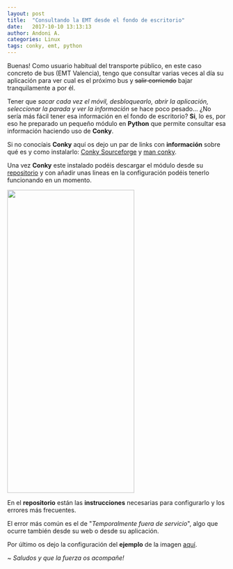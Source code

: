```yaml
---
layout: post
title:  "Consultando la EMT desde el fondo de escritorio"
date:   2017-10-10 13:13:13
author: Andoni A.
categories: Linux
tags: conky, emt, python
---
```


Buenas! Como usuario habitual del transporte público, en este caso concreto de bus (EMT Valencia), tengo que consultar varias veces al día su aplicación para ver cual es el próximo bus y <del>salir corriendo</del> bajar tranquilamente a por él.

Tener que <em>sacar cada vez el móvil, desbloquearlo, abrir la aplicación, seleccionar la parada y ver la información</em> se hace poco pesado... ¿No sería más fácil tener esa información en el fondo de escritorio? <strong>Si</strong>, lo es, por eso he preparado un pequeño módulo en <strong>Python</strong> que permite consultar esa información haciendo uso de <strong>Conky</strong>.

Si no conocíais <strong>Conky</strong> aquí os dejo un par de links con <strong>información</strong> sobre qué es y como instalarlo: <a href="http://conky.sourceforge.net/documentation.html">Conky Sourceforge</a>  y <a href="http://conky.sourceforge.net/docs.html">man conky</a>.

Una vez <strong>Conky</strong> este instalado podéis descargar el módulo desde su <a href="https://github.com/andoniaf/conky_emtVLC">repositorio</a> y con añadir unas lineas en la configuración podéis tenerlo funcionando en un momento.

<img class="size-full wp-image-419 alignleft" src="http://blogdeandoniaf.files.wordpress.com/2017/06/seleccic3b3n_003.png" alt="" width="292" height="697" />

En el <strong>repositorio</strong> están las <strong>instrucciones</strong> necesarias para configurarlo y los errores más frecuentes.

El error más común es el de "<em>Temporalmente fuera de servicio</em>", algo que ocurre también desde su web o desde su aplicación.



Por último os dejo la configuración del <strong>ejemplo</strong> de la imagen <a href="https://gist.github.com/andoniaf/ac9a04b2746196475322cd5dde5a9036">aquí</a>.







<em>~ Saludos y que la fuerza os acompañe!</em>
